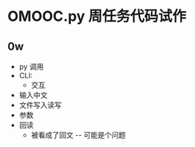 # OMOOC.py 周任务代码试作

## 0w

- py 调用
- CLI:
    + 交互
- 输入中文
- 文件写入读写
- 参数
- 回读
    + 被看成了回文 -- 可能是个问题
